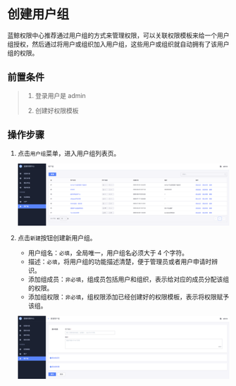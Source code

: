 # 创建用户组

蓝鲸权限中心推荐通过用户组的方式来管理权限，可以关联权限模板来给一个用户组授权，然后通过将用户或组织加入用户组，这些用户或组织就自动拥有了该用户组的权限。 

## 前置条件

> 1. 登录用户是 admin
>
> 2. 创建好权限模板

## 操作步骤

1. 点击`用户组`菜单，进入用户组列表页。

   ![image-20200921103738104](CreateGroups/image-20200921103738104.png)

2. 点击`新建`按钮创建新用户组。

   - 用户组名：`必填`，全局唯一，用户组名必须大于 4 个字符。
   - 描述：`必填`，将用户组的功能描述清楚，便于管理员或者用户申请时辨识。
   - 添加组成员：`非必填`，组成员包括用户和组织，表示给对应的成员分配该组的权限。
   - 添加组权限：`非必填`，组权限添加已经创建好的权限模板，表示将权限赋予该组。

   ![image-20200921103903534](CreateGroups/image-20200921103903534.png)

